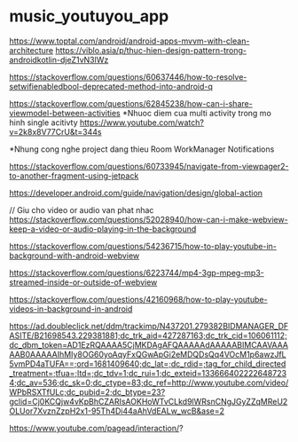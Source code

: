 # music_youtuyou_app

https://www.toptal.com/android/android-apps-mvvm-with-clean-architecture
https://viblo.asia/p/thuc-hien-design-pattern-trong-androidkotlin-djeZ1vN3lWz

https://stackoverflow.com/questions/60637446/how-to-resolve-setwifienabledbool-deprecated-method-into-android-q


https://stackoverflow.com/questions/62845238/how-can-i-share-viewmodel-between-activities
*Nhuoc diem cua multi activity trong mo hinh single acitivty
https://www.youtube.com/watch?v=2k8x8V77CrU&t=344s


*Nhung cong nghe project dang thieu
Room
WorkManager
Notifications


https://stackoverflow.com/questions/60733945/navigate-from-viewpager2-to-another-fragment-using-jetpack

https://developer.android.com/guide/navigation/design/global-action


// Giu cho video or audio van phat nhac
https://stackoverflow.com/questions/52028940/how-can-i-make-webview-keep-a-video-or-audio-playing-in-the-background

https://stackoverflow.com/questions/54236715/how-to-play-youtube-in-background-with-android-webview

https://stackoverflow.com/questions/6223744/mp4-3gp-mpeg-mp3-streamed-inside-or-outside-of-webview

https://stackoverflow.com/questions/42160968/how-to-play-youtube-videos-in-background-in-android

https://ad.doubleclick.net/ddm/trackimp/N437201.279382BIDMANAGER_DFASITE/B21698543.229381881;dc_trk_aid=427287163;dc_trk_cid=106061112;dc_dbm_token=AD1EzRQAAAA5CjMKDAgAFQAAAAAdAAAAABIMCAAVAAAAAB0AAAAAIhMIy8OG60yoAqyFxQGwApGi2eMDQDsQq4VOcM1p6awzJfL5vmPD4aTUFA==;ord=1681409640;dc_lat=;dc_rdid=;tag_for_child_directed_treatment=;tfua=;ltd=;dc_tdv=1;dc_rui=1;dc_exteid=1336664022226487234;dc_av=536;dc_sk=0;dc_ctype=83;dc_ref=http://www.youtube.com/video/WPbRSXTfULc;dc_pubid=2;dc_btype=23?gclid=Cj0KCQjw4vKpBhCZARIsAOKHoWTvCLkd9lWRsnCNgJGyZZqMReU2OLUor7XvznZzpH2x1-95Th4Di44aAhVdEALw_wcB&ase=2


https://www.youtube.com/pagead/interaction/?